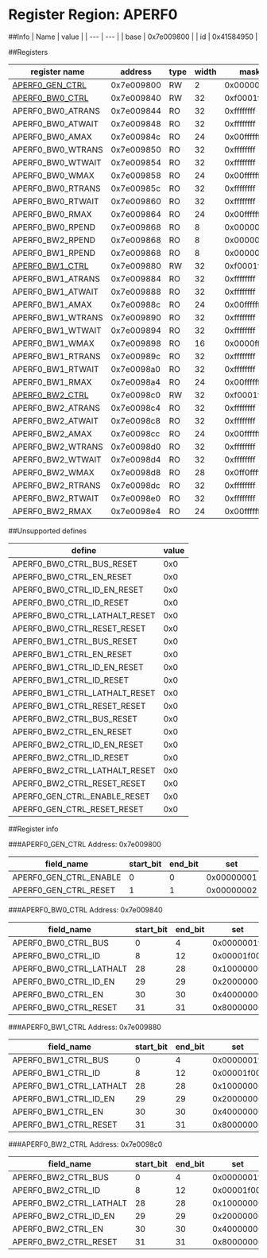 # Register Region: APERF0


##Info
| Name | value |
| --- | --- |
| base | 0x7e009800 |
| id | 0x41584950 |

##Registers

| register name | address | type | width | mask | reset |
| --- | --- | --- | --- | --- | --- |
| [APERF0_GEN_CTRL](#aperf0_gen_ctrl) | 0x7e009800 | RW | 2 | 0x00000003 | 0000000000 |
| [APERF0_BW0_CTRL](#aperf0_bw0_ctrl) | 0x7e009840 | RW | 32 | 0xf0001f1f | 0000000000 |
| APERF0_BW0_ATRANS | 0x7e009844 | RO | 32 | 0xffffffff | 0000000000 |
| APERF0_BW0_ATWAIT | 0x7e009848 | RO | 32 | 0xffffffff | 0000000000 |
| APERF0_BW0_AMAX | 0x7e00984c | RO | 24 | 0x00ffffff | 0000000000 |
| APERF0_BW0_WTRANS | 0x7e009850 | RO | 32 | 0xffffffff | 0000000000 |
| APERF0_BW0_WTWAIT | 0x7e009854 | RO | 32 | 0xffffffff | 0000000000 |
| APERF0_BW0_WMAX | 0x7e009858 | RO | 24 | 0x00ffffff | 0000000000 |
| APERF0_BW0_RTRANS | 0x7e00985c | RO | 32 | 0xffffffff | 0000000000 |
| APERF0_BW0_RTWAIT | 0x7e009860 | RO | 32 | 0xffffffff | 0000000000 |
| APERF0_BW0_RMAX | 0x7e009864 | RO | 24 | 0x00ffffff | 0000000000 |
| APERF0_BW0_RPEND | 0x7e009868 | RO | 8 | 0x000000ff | 0000000000 |
| APERF0_BW2_RPEND | 0x7e009868 | RO | 8 | 0x000000ff | 0000000000 |
| APERF0_BW1_RPEND | 0x7e009868 | RO | 8 | 0x000000ff | 0000000000 |
| [APERF0_BW1_CTRL](#aperf0_bw1_ctrl) | 0x7e009880 | RW | 32 | 0xf0001f1f | 0000000000 |
| APERF0_BW1_ATRANS | 0x7e009884 | RO | 32 | 0xffffffff | 0000000000 |
| APERF0_BW1_ATWAIT | 0x7e009888 | RO | 32 | 0xffffffff | 0000000000 |
| APERF0_BW1_AMAX | 0x7e00988c | RO | 24 | 0x00ffffff | 0000000000 |
| APERF0_BW1_WTRANS | 0x7e009890 | RO | 32 | 0xffffffff | 0000000000 |
| APERF0_BW1_WTWAIT | 0x7e009894 | RO | 32 | 0xffffffff | 0000000000 |
| APERF0_BW1_WMAX | 0x7e009898 | RO | 16 | 0x0000ffff | 0000000000 |
| APERF0_BW1_RTRANS | 0x7e00989c | RO | 32 | 0xffffffff | 0000000000 |
| APERF0_BW1_RTWAIT | 0x7e0098a0 | RO | 32 | 0xffffffff | 0000000000 |
| APERF0_BW1_RMAX | 0x7e0098a4 | RO | 24 | 0x00ffffff | 0000000000 |
| [APERF0_BW2_CTRL](#aperf0_bw2_ctrl) | 0x7e0098c0 | RW | 32 | 0xf0001f1f | 0000000000 |
| APERF0_BW2_ATRANS | 0x7e0098c4 | RO | 32 | 0xffffffff | 0000000000 |
| APERF0_BW2_ATWAIT | 0x7e0098c8 | RO | 32 | 0xffffffff | 0000000000 |
| APERF0_BW2_AMAX | 0x7e0098cc | RO | 24 | 0x00ffffff | 0000000000 |
| APERF0_BW2_WTRANS | 0x7e0098d0 | RO | 32 | 0xffffffff | 0000000000 |
| APERF0_BW2_WTWAIT | 0x7e0098d4 | RO | 32 | 0xffffffff | 0000000000 |
| APERF0_BW2_WMAX | 0x7e0098d8 | RO | 28 | 0x0ff0ffff | 0000000000 |
| APERF0_BW2_RTRANS | 0x7e0098dc | RO | 32 | 0xffffffff | 0000000000 |
| APERF0_BW2_RTWAIT | 0x7e0098e0 | RO | 32 | 0xffffffff | 0000000000 |
| APERF0_BW2_RMAX | 0x7e0098e4 | RO | 24 | 0x00ffffff | 0000000000 |

##Unsupported defines

| define | value |
| --- | --- |
| APERF0_BW0_CTRL_BUS_RESET | 0x0 |
| APERF0_BW0_CTRL_EN_RESET | 0x0 |
| APERF0_BW0_CTRL_ID_EN_RESET | 0x0 |
| APERF0_BW0_CTRL_ID_RESET | 0x0 |
| APERF0_BW0_CTRL_LATHALT_RESET | 0x0 |
| APERF0_BW0_CTRL_RESET_RESET | 0x0 |
| APERF0_BW1_CTRL_BUS_RESET | 0x0 |
| APERF0_BW1_CTRL_EN_RESET | 0x0 |
| APERF0_BW1_CTRL_ID_EN_RESET | 0x0 |
| APERF0_BW1_CTRL_ID_RESET | 0x0 |
| APERF0_BW1_CTRL_LATHALT_RESET | 0x0 |
| APERF0_BW1_CTRL_RESET_RESET | 0x0 |
| APERF0_BW2_CTRL_BUS_RESET | 0x0 |
| APERF0_BW2_CTRL_EN_RESET | 0x0 |
| APERF0_BW2_CTRL_ID_EN_RESET | 0x0 |
| APERF0_BW2_CTRL_ID_RESET | 0x0 |
| APERF0_BW2_CTRL_LATHALT_RESET | 0x0 |
| APERF0_BW2_CTRL_RESET_RESET | 0x0 |
| APERF0_GEN_CTRL_ENABLE_RESET | 0x0 |
| APERF0_GEN_CTRL_RESET_RESET | 0x0 |

##Register info


###APERF0_GEN_CTRL
 Address: 0x7e009800

| field_name | start_bit | end_bit | set | clear | reset |
| --- | --- | --- | --- | --- | --- |
| APERF0_GEN_CTRL_ENABLE | 0 | 0 | 0x00000001 | 0xfffffffe | 0x0 |
| APERF0_GEN_CTRL_RESET | 1 | 1 | 0x00000002 | 0xfffffffd | 0x0 |

###APERF0_BW0_CTRL
 Address: 0x7e009840

| field_name | start_bit | end_bit | set | clear | reset |
| --- | --- | --- | --- | --- | --- |
| APERF0_BW0_CTRL_BUS | 0 | 4 | 0x0000001f | 0xffffffe0 | 0x0 |
| APERF0_BW0_CTRL_ID | 8 | 12 | 0x00001f00 | 0xffffe0ff | 0x0 |
| APERF0_BW0_CTRL_LATHALT | 28 | 28 | 0x10000000 | 0xefffffff | 0x0 |
| APERF0_BW0_CTRL_ID_EN | 29 | 29 | 0x20000000 | 0xdfffffff | 0x0 |
| APERF0_BW0_CTRL_EN | 30 | 30 | 0x40000000 | 0xbfffffff | 0x0 |
| APERF0_BW0_CTRL_RESET | 31 | 31 | 0x80000000 | 0x7fffffff | 0x0 |

###APERF0_BW1_CTRL
 Address: 0x7e009880

| field_name | start_bit | end_bit | set | clear | reset |
| --- | --- | --- | --- | --- | --- |
| APERF0_BW1_CTRL_BUS | 0 | 4 | 0x0000001f | 0xffffffe0 | 0x0 |
| APERF0_BW1_CTRL_ID | 8 | 12 | 0x00001f00 | 0xffffe0ff | 0x0 |
| APERF0_BW1_CTRL_LATHALT | 28 | 28 | 0x10000000 | 0xefffffff | 0x0 |
| APERF0_BW1_CTRL_ID_EN | 29 | 29 | 0x20000000 | 0xdfffffff | 0x0 |
| APERF0_BW1_CTRL_EN | 30 | 30 | 0x40000000 | 0xbfffffff | 0x0 |
| APERF0_BW1_CTRL_RESET | 31 | 31 | 0x80000000 | 0x7fffffff | 0x0 |

###APERF0_BW2_CTRL
 Address: 0x7e0098c0

| field_name | start_bit | end_bit | set | clear | reset |
| --- | --- | --- | --- | --- | --- |
| APERF0_BW2_CTRL_BUS | 0 | 4 | 0x0000001f | 0xffffffe0 | 0x0 |
| APERF0_BW2_CTRL_ID | 8 | 12 | 0x00001f00 | 0xffffe0ff | 0x0 |
| APERF0_BW2_CTRL_LATHALT | 28 | 28 | 0x10000000 | 0xefffffff | 0x0 |
| APERF0_BW2_CTRL_ID_EN | 29 | 29 | 0x20000000 | 0xdfffffff | 0x0 |
| APERF0_BW2_CTRL_EN | 30 | 30 | 0x40000000 | 0xbfffffff | 0x0 |
| APERF0_BW2_CTRL_RESET | 31 | 31 | 0x80000000 | 0x7fffffff | 0x0 |
